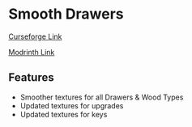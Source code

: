 # Smooth Drawers
[Curseforge Link](https://www.curseforge.com/minecraft/texture-packs/smooth-drawers)

[Modrinth Link](https://modrinth.com/resourcepack/smooth-drawers)

## Features
- Smoother textures for all Drawers & Wood Types
- Updated textures for upgrades
- Updated textures for keys
